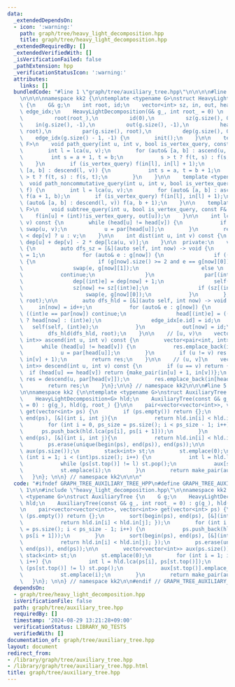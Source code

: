```yaml
---
data:
  _extendedDependsOn:
  - icon: ':warning:'
    path: graph/tree/heavy_light_decomposition.hpp
    title: graph/tree/heavy_light_decomposition.hpp
  _extendedRequiredBy: []
  _extendedVerifiedWith: []
  _isVerificationFailed: false
  _pathExtension: hpp
  _verificationStatusIcon: ':warning:'
  attributes:
    links: []
  bundledCode: "#line 1 \"graph/tree/auxiliary_tree.hpp\"\n\n\n\n#line 1 \"graph/tree/heavy_light_decomposition.hpp\"\
    \n\n\n\nnamespace kk2 {\n\ntemplate <typename G>\nstruct HeavyLightDecomposition\
    \ {\n    G& g;\n    int root, id;\n    vector<int> sz, in, out, head, par, dep,\
    \ edge_idx;\n    HeavyLightDecomposition(G& g_, int root_ = 0) \n        : g(g_),\n\
    \          root(root_),\n          id(0),\n          sz(g.size(), 0),\n      \
    \    in(g.size(), -1),\n          out(g.size(), -1),\n          head(g.size(),\
    \ root),\n          par(g.size(), root),\n          dep(g.size(), 0),\n      \
    \    edge_idx(g.size() - 1, -1) {\n        init();\n    }\n\n    template <typename\
    \ F>\n    void path_query(int u, int v, bool is_vertex_query, const F& f) {\n\
    \        int l = lca(u, v);\n        for (auto& [a, b] : ascend(u, l)) {\n   \
    \         int s = a + 1, t = b;\n            s > t ? f(t, s) : f(s, t);\n    \
    \    }\n        if (is_vertex_query) f(in[l], in[l] + 1);\n        for (auto&\
    \ [a, b] : descend(l, v)) {\n            int s = a, t = b + 1;\n            s\
    \ > t ? f(t, s) : f(s, t);\n        }\n    }\n\n    template <typename F>\n  \
    \  void path_noncommutative_query(int u, int v, bool is_vertex_query, const F&\
    \ f) {\n        int l = lca(u, v);\n        for (auto& [a, b] : ascend(u, l))\
    \ f(a + 1, b);\n        if (is_vertex_query) f(in[l], in[l] + 1);\n        for\
    \ (auto& [a, b] : descend(l, v)) f(a, b + 1);\n    }\n\n    template <typename\
    \ F>\n    void subtree_query(int u, bool is_vertex_query, const F& f) {\n    \
    \    f(in[u] + (int)!is_vertex_query, out[u]);\n    }\n\n    int lca(int u, int\
    \ v) const {\n        while (head[u] != head[v]) {\n            if (in[u] < in[v])\
    \ swap(u, v);\n            u = par[head[u]];\n        }\n        return dep[u]\
    \ < dep[v] ? u : v;\n    }\n\n    int dist(int u, int v) const {\n        return\
    \ dep[u] + dep[v] - 2 * dep[lca(u, v)];\n    }\n\n  private:\n    void init()\
    \ {\n        auto dfs_sz = [&](auto self, int now) -> void {\n            sz[now]\
    \ = 1;\n            for (auto& e : g[now]) {\n                if ((int)e == par[now])\
    \ {\n                    if (g[now].size() >= 2 and e == g[now][0])\n        \
    \                swap(e, g[now][1]);\n                    else \n            \
    \            continue;\n                }\n                par[(int)e] = now;\n\
    \                dep[(int)e] = dep[now] + 1;\n                self(self, (int)e);\n\
    \                sz[now] += sz[(int)e];\n                if (sz[(int)e] > sz[(int)g[now][0]])\n\
    \                    swap(e, g[now][0]);\n            }\n        };\n        dfs_sz(dfs_sz,\
    \ root);\n\n        auto dfs_hld = [&](auto self, int now) -> void {\n       \
    \     in[now] = id++;\n            for (auto& e : g[now]) {\n                if\
    \ ((int)e == par[now]) continue;\n                head[(int)e] = ((int)e == (int)g[now][0]\
    \ ? head[now] : (int)e);\n                edge_idx[e.id] = id;\n             \
    \   self(self, (int)e);\n            }\n            out[now] = id;\n        };\n\
    \        dfs_hld(dfs_hld, root);\n    }\n\n    // [u, v)\n    vector<pair<int,\
    \ int>> ascend(int u, int v) const {\n        vector<pair<int, int>> res;\n  \
    \      while (head[u] != head[v]) {\n            res.emplace_back(in[u], in[head[u]]);\n\
    \            u = par[head[u]];\n        }\n        if (u != v) res.emplace_back(in[u],\
    \ in[v] + 1);\n        return res;\n    }\n\n    // (u, v]\n    vector<pair<int,\
    \ int>> descend(int u, int v) const {\n        if (u == v) return {};\n      \
    \  if (head[u] == head[v]) return {make_pair(in[u] + 1, in[v])};\n        auto\
    \ res = descend(u, par[head[v]]);\n        res.emplace_back(in[head[v]], in[v]);\n\
    \        return res;\n    }\n};\n\n} // namespace kk2\n\n\n#line 5 \"graph/tree/auxiliary_tree.hpp\"\
    \n\nnamespace kk2 {\n\ntemplate <typename G>\nstruct AuxiliaryTree {\n    G g;\n\
    \    HeavyLightDecomposition<G> hld;\n    AuxiliaryTree(const G& g_, int root_\
    \ = 0) : g(g_), hld(g, root_) {}\n\n    pair<vector<vector<int>>, vector<int>>\
    \ get(vector<int> ps) {\n        if (ps.empty()) return {};\n        sort(begin(ps),\
    \ end(ps), [&](int i, int j){\n            return hld.in[i] < hld.in[j]; });\n\
    \        for (int i = 0, ps_size = ps.size(); i < ps_size - 1; i++) {\n      \
    \      ps.push_back(hld.lca(ps[i], ps[i + 1]));\n        }\n        sort(begin(ps),\
    \ end(ps), [&](int i, int j){\n            return hld.in[i] < hld.in[j]; });\n\
    \        ps.erase(unique(begin(ps), end(ps)), end(ps));\n\n        vector<vector<int>>\
    \ aux(ps.size());\n        stack<int> st;\n        st.emplace(0);\n        for\
    \ (int i = 1; i < (int)ps.size(); i++) {\n            int l = hld.lca(ps[i], ps[st.top()]);\n\
    \            while (ps[st.top()] != l) st.pop();\n            aux[st.top()].emplace_back(i);\n\
    \            st.emplace(i);\n        }\n        return make_pair(aux, ps);\n \
    \   }\n}; \n\n} // namespace kk2\n\n\n"
  code: "#ifndef GRAPH_TREE_AUXILIARY_TREE_HPP\n#define GRAPH_TREE_AUXILIARY_TREE_HPP\
    \ 1\n\n#include \"heavy_light_decomposition.hpp\"\n\nnamespace kk2 {\n\ntemplate\
    \ <typename G>\nstruct AuxiliaryTree {\n    G g;\n    HeavyLightDecomposition<G>\
    \ hld;\n    AuxiliaryTree(const G& g_, int root_ = 0) : g(g_), hld(g, root_) {}\n\
    \n    pair<vector<vector<int>>, vector<int>> get(vector<int> ps) {\n        if\
    \ (ps.empty()) return {};\n        sort(begin(ps), end(ps), [&](int i, int j){\n\
    \            return hld.in[i] < hld.in[j]; });\n        for (int i = 0, ps_size\
    \ = ps.size(); i < ps_size - 1; i++) {\n            ps.push_back(hld.lca(ps[i],\
    \ ps[i + 1]));\n        }\n        sort(begin(ps), end(ps), [&](int i, int j){\n\
    \            return hld.in[i] < hld.in[j]; });\n        ps.erase(unique(begin(ps),\
    \ end(ps)), end(ps));\n\n        vector<vector<int>> aux(ps.size());\n       \
    \ stack<int> st;\n        st.emplace(0);\n        for (int i = 1; i < (int)ps.size();\
    \ i++) {\n            int l = hld.lca(ps[i], ps[st.top()]);\n            while\
    \ (ps[st.top()] != l) st.pop();\n            aux[st.top()].emplace_back(i);\n\
    \            st.emplace(i);\n        }\n        return make_pair(aux, ps);\n \
    \   }\n}; \n\n} // namespace kk2\n\n#endif // GRAPH_TREE_AUXILIARY_TREE_HPP\n"
  dependsOn:
  - graph/tree/heavy_light_decomposition.hpp
  isVerificationFile: false
  path: graph/tree/auxiliary_tree.hpp
  requiredBy: []
  timestamp: '2024-08-29 13:21:28+09:00'
  verificationStatus: LIBRARY_NO_TESTS
  verifiedWith: []
documentation_of: graph/tree/auxiliary_tree.hpp
layout: document
redirect_from:
- /library/graph/tree/auxiliary_tree.hpp
- /library/graph/tree/auxiliary_tree.hpp.html
title: graph/tree/auxiliary_tree.hpp
---
```

